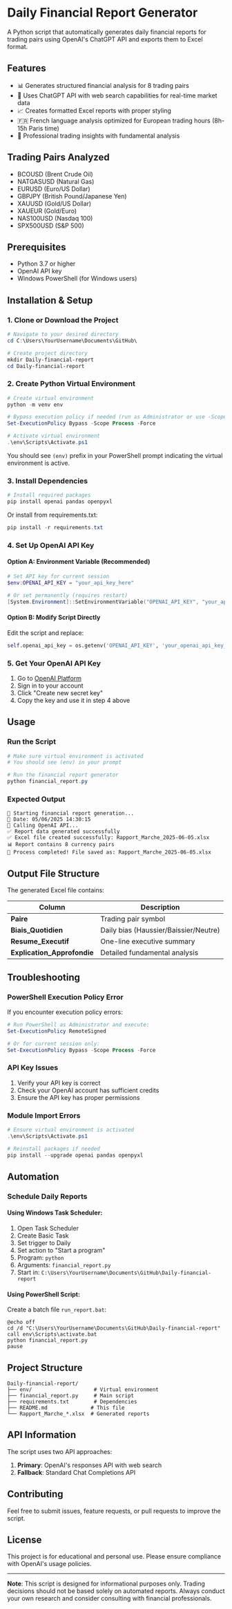 # Daily Financial Report Generator

A Python script that automatically generates daily financial reports for trading pairs using OpenAI's ChatGPT API and exports them to Excel format.

## Features

- 📊 Generates structured financial analysis for 8 trading pairs
- 🤖 Uses ChatGPT API with web search capabilities for real-time market data
- 📈 Creates formatted Excel reports with proper styling
- 🇫🇷 French language analysis optimized for European trading hours (8h-15h Paris time)
- 💼 Professional trading insights with fundamental analysis

## Trading Pairs Analyzed

- BCOUSD (Brent Crude Oil)
- NATGASUSD (Natural Gas)
- EURUSD (Euro/US Dollar)
- GBPJPY (British Pound/Japanese Yen)
- XAUUSD (Gold/US Dollar)
- XAUEUR (Gold/Euro)
- NAS100USD (Nasdaq 100)
- SPX500USD (S&P 500)

## Prerequisites

- Python 3.7 or higher
- OpenAI API key
- Windows PowerShell (for Windows users)

## Installation & Setup

### 1. Clone or Download the Project

```powershell
# Navigate to your desired directory
cd C:\Users\YourUsername\Documents\GitHub\

# Create project directory
mkdir Daily-financial-report
cd Daily-financial-report
```

### 2. Create Python Virtual Environment

```powershell
# Create virtual environment
python -m venv env

# Bypass execution policy if needed (run as Administrator or use -Scope Process)
Set-ExecutionPolicy Bypass -Scope Process -Force

# Activate virtual environment
.\env\Scripts\Activate.ps1
```

You should see `(env)` prefix in your PowerShell prompt indicating the virtual environment is active.

### 3. Install Dependencies

```powershell
# Install required packages
pip install openai pandas openpyxl
```

Or install from requirements.txt:

```powershell
pip install -r requirements.txt
```

### 4. Set Up OpenAI API Key

#### Option A: Environment Variable (Recommended)
```powershell
# Set API key for current session
$env:OPENAI_API_KEY = "your_api_key_here"

# Or set permanently (requires restart)
[System.Environment]::SetEnvironmentVariable("OPENAI_API_KEY", "your_api_key_here", "User")
```

#### Option B: Modify Script Directly
Edit the script and replace:
```python
self.openai_api_key = os.getenv('OPENAI_API_KEY', 'your_openai_api_key_here')
```

### 5. Get Your OpenAI API Key

1. Go to [OpenAI Platform](https://platform.openai.com/api-keys)
2. Sign in to your account
3. Click "Create new secret key"
4. Copy the key and use it in step 4 above

## Usage

### Run the Script

```powershell
# Make sure virtual environment is activated
# You should see (env) in your prompt

# Run the financial report generator
python financial_report.py
```

### Expected Output

```
🚀 Starting financial report generation...
📅 Date: 05/06/2025 14:30:15
📡 Calling OpenAI API...
✅ Report data generated successfully
✅ Excel file created successfully: Rapport_Marche_2025-06-05.xlsx
📊 Report contains 8 currency pairs
🎉 Process completed! File saved as: Rapport_Marche_2025-06-05.xlsx
```

## Output File Structure

The generated Excel file contains:

| Column | Description |
|--------|-------------|
| **Paire** | Trading pair symbol |
| **Biais_Quotidien** | Daily bias (Haussier/Baissier/Neutre) |
| **Resume_Executif** | One-line executive summary |
| **Explication_Approfondie** | Detailed fundamental analysis |

## Troubleshooting

### PowerShell Execution Policy Error

If you encounter execution policy errors:

```powershell
# Run PowerShell as Administrator and execute:
Set-ExecutionPolicy RemoteSigned

# Or for current session only:
Set-ExecutionPolicy Bypass -Scope Process -Force
```

### API Key Issues

1. Verify your API key is correct
2. Check your OpenAI account has sufficient credits
3. Ensure the API key has proper permissions

### Module Import Errors

```powershell
# Ensure virtual environment is activated
.\env\Scripts\Activate.ps1

# Reinstall packages if needed
pip install --upgrade openai pandas openpyxl
```

## Automation

### Schedule Daily Reports

#### Using Windows Task Scheduler:

1. Open Task Scheduler
2. Create Basic Task
3. Set trigger to Daily
4. Set action to "Start a program"
5. Program: `python`
6. Arguments: `financial_report.py`
7. Start in: `C:\Users\YourUsername\Documents\GitHub\Daily-financial-report`

#### Using PowerShell Script:

Create a batch file `run_report.bat`:

```batch
@echo off
cd /d "C:\Users\YourUsername\Documents\GitHub\Daily-financial-report"
call env\Scripts\activate.bat
python financial_report.py
pause
```

## Project Structure

```
Daily-financial-report/
├── env/                    # Virtual environment
├── financial_report.py     # Main script
├── requirements.txt        # Dependencies
├── README.md              # This file
└── Rapport_Marche_*.xlsx  # Generated reports
```

## API Information

The script uses two API approaches:
1. **Primary**: OpenAI's responses API with web search
2. **Fallback**: Standard Chat Completions API

## Contributing

Feel free to submit issues, feature requests, or pull requests to improve the script.

## License

This project is for educational and personal use. Please ensure compliance with OpenAI's usage policies.

---

**Note**: This script is designed for informational purposes only. Trading decisions should not be based solely on automated reports. Always conduct your own research and consider consulting with financial professionals.